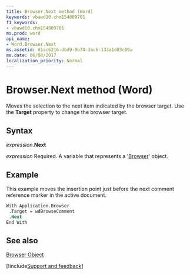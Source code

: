 ```yaml
---
title: Browser.Next method (Word)
keywords: vbawd10.chm154009701
f1_keywords:
- vbawd10.chm154009701
ms.prod: word
api_name:
- Word.Browser.Next
ms.assetid: d1ac6216-dbd9-9b74-3ac6-133a1d83c09a
ms.date: 06/08/2017
localization_priority: Normal
---
```



# Browser.Next method (Word)

Moves the selection to the next item indicated by the browser target. Use the  **Target** property to change the browser target.


## Syntax

_expression_.**Next**

_expression_ Required. A variable that represents a '[Browser](Word.Browser.md)' object.


## Example

This example moves the insertion point just before the next comment reference marker in the active document.


```vb
With Application.Browser 
 .Target = wdBrowseComment 
 .Next 
End With
```


## See also


[Browser Object](Word.Browser.md)

[!include[Support and feedback](~/includes/feedback-boilerplate.md)]